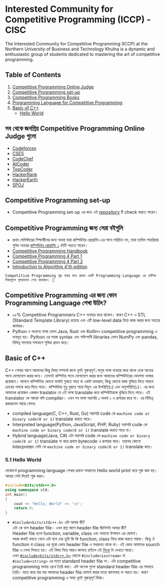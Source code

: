 # Interested Community for Competitive Programming (ICCP) - CISC

The Interested Community for Competitive Programming (ICCP) at the Northern University of Business and Technology Khulna is a dynamic and enthusiastic group of students dedicated to mastering the art of competitive programming.

## Table of Contents

1. [Competitive Programming Online Judge](#online-judges)
2. [Competitive Programming set-up](#repository)
3. [Competitive Programming Books](#books)
4. [Programming Language for Competitive Programming](#programming-language)
5. [Basic of C++](#C++)
    - [Hello World](#helloWorld)

## সব থেকে জনপ্রিয় Competitive Programming Online Judge গুলো <a name="online-judges"></a>

- [Codeforces](https://codeforces.com)
- [CSES](https://cses.fi)
- [CodeChef](https://www.codechef.com)
- [AtCoder](https://atcoder.jp)
- [TopCoder](https://www.topcoder.com)
- [HackerRank](https://www.hackerrank.com)
- [HackerEarth](https://www.hackerearth.com)
- [SPOJ](https://www.spoj.com)

## Competitive Programming set-up
- Competitive Programming set-up এর জন্য এই [repository](https://github.com/nxtsourav7/Compitative-Programming-Setup.git) টি check করতে পারেন। <a name="repository"></a>
## Competitive Programming জন্য সেরা বইগুলি <a name="books"></a>

- প্রথম সেমিস্টারের শিক্ষার্থীদের জন্য অথবা যারা কম্পিউটার প্রোগ্রামিং-এর সাথে পরিচিত নন, তারা তামিম শাহরিয়ার সুবিন স্যারের [কম্পিউটার প্রোগ্রামিং ১](cpResources/cProgramming/CP_ComputerProgrammingTamimShariarSubeen.pdf) বইটি পড়তে পারেন।
- [Competitive Programming Handbook](cpResources/cpBooks/CompetitiveProgrammersHandbook.pdf)
- [Competitive Programming 4 Part 1](cpResources/cpBooks/CompetitiveProgramming4Book1.pdf)
- [Competitive Programming 4 Part 2](cpResources/cpBooks/CompetitiveProgramming4Book2.pdf)
- [Introduction to Algorithm 4'th edition](cpResources/cpBooks/IntroductiontoAlgorithms4th.pdf)

`Competitive Programming শুরু করার জন্য প্রথমে একটি Programming Language এর মৌলিক বিষয়গুলো সুন্দরভাবে শেখা প্রয়োজন। 🌟`

## Competitive Programming এর জন্য কোন Programming Language শেখা উচিৎ? <a name="programming-language"></a>

- ৯৫% Competitive Programmers C++ ব্যবহার করে থাকেন। কারণ C++ এ STL (Standard Template Library) রয়েছে এবং এটি low-level data নিয়ে কাজ করার জন্য অত্যন্ত কার্যকর।
- Python ও অন্যান্য ভাষা যেমন Java, Rust এবং Kotlinও competitive programming এ ব্যবহৃত হয়। Python এর সহজ syntax এবং শক্তিশালী libraries যেমন NumPy এবং pandas, বিভিন্ন সমস্যার সমাধানে সুবিধা প্রদান করে।
## Basic of C++<a name="C++"></a>
C++ শেখার আগে আমাদের কিছু বিষয় সম্পর্কে জানা খুবই গুরুত্বপূর্ণ।মানুষ  ভাষা ব্যবহার করে থাকে একে অন্যের সাথে যোগাযোগ করার জন্য। তেমনই কম্পিটার সাথে যোগাযোগ করার জন্য আমাদের কম্পিউটারের বোধগম্য ভাষার প্রয়োজন। আসলে কম্পিউটার কোনো ভাষাই বুঝতে পারে না একটা হাদারাম; কিন্তু কোনো কাজ বুঝিয়ে দিতে পারলে চোখের পলকে করে দিতে পারে। কম্পিউটার শুধু বুঝতে পারে বিদ্যুৎ এর উপস্থিতি(১) এবং অনুপস্থিতি(০)। এর জন্য আমাদের প্রয়োজন একজন traslator যে এই ভাষা translate করে কম্পিউটারকে বুঝিয়ে দিতে পারে। এই translator কে আমরা বলি compiler। এখন সব ভাষা সরাসরি ০ অথবা ১ এ রূপান্তর করে না। এর বিভিন্ন প্রকারভেদ আছে যেমনঃ 
- compiled language(C, C++, Rust, Go) সরাসরি code কে  `machine code or binary code(0 or 1)` translate করতে পারে।
- Interpreted language(Python, JavaScript, PHP, Ruby) সরাসরি code কে  `machine code or binary code(0 or 1)` translate করতে পারে না।
- Hybrid language(Java, C#) এটা সরাসরি code কে  `machine code or binary code(0 or 1)` translate না করে প্রথমে bytecode এ রূপান্তর করে। তারপর কোনো Interpreter সেটা কে `machine code or binary code(0 or 1)` translate করে। <br>
### 5.1 Hello World <a name="helloWorld"></a>
যেকোনো programming language শেখার প্রথমে সাধারণত Hello world print করে শুরু করা হয়। আমরা সেটা দিয়েই শুরু করব।
```cpp
#include<bits/stdc++.h>
using namespace std;
int main()
{
    cout << "Hello, World" << '\n';
    return 0;
}
```
- ``#include<bits/stdc++.h>`` এটা আবার কী?<br>
এটা কে বলে header file। এখন প্রশ্ন আসে header file জিনিসটা আবার কী?<br>
Header file হলো function, variable, class এবং অন্যান্য উপাদান এর ঘোষণা।<br>
সহজ কথাই বলতে গেলে এটা বলে দেয় তুমি কি কি function, class নিয়ে কাজ করতে পারবা। কিন্তু ঐ function বা class এর পুরো কোড header file এ সধারনত থাকে না। এই কোড আমাদের sourch file এ লেখা লিখতে হয়। এই বিষয় নিয়ে আরও জানতে চাইলে এই [লিংক](https://en.cppreference.com/w/cpp/header) টা দেখতে পারো।<br>
এখন [``#include<bits/stdc++.h>``](https://gist.github.com/Einstrasse/ac0fe7d7450621a39364ed3b05cacd11) কোনো ``#include<iostream>`` বা ``#include<string>`` এর মতো standard header file না। এটা competitive programming মাথায় রেখে তৈরি করা। এটা অনেক গুলো standard header file এর সমন্বয়ে তৈরি। যাতে করে বার বার আমাদের header file ঘোষণা করার মতো ঝামেলায় না পরতে হয়। কারণ competitive programming এ সময় খুবই গুরুত্বপূর্ণ বিষয়।

